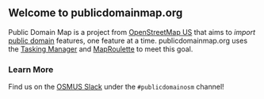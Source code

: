 ## Welcome to publicdomainmap.org

Public Domain Map is a project from [OpenStreetMap US](https://www.openstreetmap.us) that aims to _import_ [public domain](https://en.wikipedia.org/wiki/Public_domain) features, one feature at a time.
publicdomainmap.org uses the [Tasking Manager](https://wiki.openstreetmap.org/wiki/Tasking_Manager) and [MapRoulette](https://wiki.openstreetmap.org/wiki/MapRoulette) to meet this goal.

### Learn More

Find us on the [OSMUS Slack](https://osmus.slack.com) under the `#publicdomainosm` channel!
